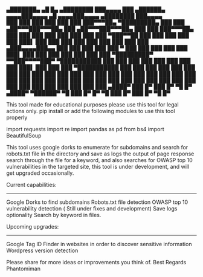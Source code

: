    ▄███████▄    ▄█    █▄       ▄████████ ███▄▄▄▄       ███      ▄██████▄    ▄▄▄▄███▄▄▄▄    ▄█    ▄▄▄▄███▄▄▄▄      ▄████████ ███▄▄▄▄   
  ███    ███   ███    ███     ███    ███ ███▀▀▀██▄ ▀█████████▄ ███    ███ ▄██▀▀▀███▀▀▀██▄ ███  ▄██▀▀▀███▀▀▀██▄   ███    ███ ███▀▀▀██▄ 
  ███    ███   ███    ███     ███    ███ ███   ███    ▀███▀▀██ ███    ███ ███   ███   ███ ███▌ ███   ███   ███   ███    ███ ███   ███ 
  ███    ███  ▄███▄▄▄▄███▄▄   ███    ███ ███   ███     ███   ▀ ███    ███ ███   ███   ███ ███▌ ███   ███   ███   ███    ███ ███   ███ 
▀█████████▀  ▀▀███▀▀▀▀███▀  ▀███████████ ███   ███     ███     ███    ███ ███   ███   ███ ███▌ ███   ███   ███ ▀███████████ ███   ███ 
  ███          ███    ███     ███    ███ ███   ███     ███     ███    ███ ███   ███   ███ ███  ███   ███   ███   ███    ███ ███   ███ 
  ███          ███    ███     ███    ███ ███   ███     ███     ███    ███ ███   ███   ███ ███  ███   ███   ███   ███    ███ ███   ███ 
 ▄████▀        ███    █▀      ███    █▀   ▀█   █▀     ▄████▀    ▀██████▀   ▀█   ███   █▀  █▀    ▀█   ███   █▀    ███    █▀   ▀█   █▀  
                                                                                                                                      

This tool made for educational purposes please use this tool for legal actions only.
pip install or add the following modules to use this tool properly

import requests
import re
import pandas as pd
from bs4 import BeautifulSoup

This tool uses google dorks to enumerate for subdomains and search for robots.txt file in the directory and save as logs the output of page response
search through the file for a keyword, and also searches for OWASP top 10 vulnerabilities in the targeted site, this tool is under development,
and will get upgraded occasionally.

Current capabilities:
___________________
Google Dorks to find subdomains
Robots.txt file detection
OWASP top 10 vulnerability detection ( Still under fixes and development)
Save logs optionality
Search by keyword in files.

Upcoming upgrades:
___________________
Google Tag ID Finder in websites in order to discover sensitive information
Wordpress version detection 


Please share for more ideas or improvements you think of.
Best Regards 
Phantomiman 

